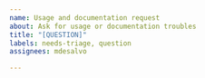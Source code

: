 ```yaml
---
name: Usage and documentation request
about: Ask for usage or documentation troubles
title: "[QUESTION]"
labels: needs-triage, question
assignees: mdesalvo

---
```



